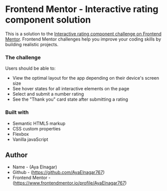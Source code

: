 # Frontend Mentor - Interactive rating component solution

This is a solution to the [Interactive rating component challenge on Frontend Mentor](https://www.frontendmentor.io/challenges/interactive-rating-component-koxpeBUmI). Frontend Mentor challenges help you improve your coding skills by building realistic projects. 

### The challenge

Users should be able to:

- View the optimal layout for the app depending on their device's screen size
- See hover states for all interactive elements on the page
- Select and submit a number rating
- See the "Thank you" card state after submitting a rating

### Built with

- Semantic HTML5 markup
- CSS custom properties
- Flexbox
- Vanilla javaScript

## Author
- Name - (Aya Elnagar)
- Github - (https://github.com/AyaElnagar767)
- Frontend Mentor - (https://www.frontendmentor.io/profile/AyaElnagar767)